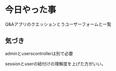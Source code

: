 # 今日やった事

Q&Aアプリのクエッションとうユーザーフォームと一覧

## 気づき
adminとuserscontrollerは別で必要

sessionとuserの紐付けの理解度を上げた方がいい。
